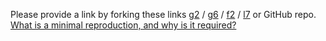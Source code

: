 Please provide a link by forking these links <a href="https://codesandbox.io/s/g2-reproduction-template-6ipi1" target="_blank">g2</a> / <a href="https://codesandbox.io/s/g6-reproduction-template-uvzdf" target="_blank">g6</a> / <a href="https://codesandbox.io/s/f2-reproduction-template-un2dz" target="_blank">f2</a> / <a href="https://codesandbox.io/s/l7-reproduction-template-5m868" target="_blank">l7</a> or GitHub repo.
[What is a minimal reproduction, and why is it required?](#repro-modal)
